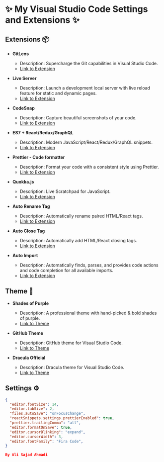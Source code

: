 # ✨ My Visual Studio Code Settings and Extensions ✨

## Extensions 📦

- **GitLens**
  - Description: Supercharge the Git capabilities in Visual Studio Code.
  - [Link to Extension](https://marketplace.visualstudio.com/items/eamodio.gitlens)

- **Live Server**
  - Description: Launch a development local server with live reload feature for static and dynamic pages.
  - [Link to Extension](https://marketplace.visualstudio.com/items/ritwickdey.LiveServer)

- **CodeSnap**
  - Description: Capture beautiful screenshots of your code.
  - [Link to Extension](https://marketplace.visualstudio.com/items/codesnapio/codesnap)

- **ES7 + React/Redux/GraphQL**
  - Description: Modern JavaScript/React/Redux/GraphQL snippets.
  - [Link to Extension](https://marketplace.visualstudio.com/items/dsznajder.es7-react-js-snippets)

- **Prettier - Code formatter**
  - Description: Format your code with a consistent style using Prettier.
  - [Link to Extension](https://marketplace.visualstudio.com/items/esbenp.prettier-vscode)

- **Quokka.js**
  - Description: Live Scratchpad for JavaScript.
  - [Link to Extension](https://marketplace.visualstudio.com/items/wallabyjs.quokka-vscode)

- **Auto Rename Tag**
  - Description: Automatically rename paired HTML/React tags.
  - [Link to Extension](https://marketplace.visualstudio.com/items/formulahendry.auto-rename-tag)

- **Auto Close Tag**
  - Description: Automatically add HTML/React closing tags.
  - [Link to Extension](https://marketplace.visualstudio.com/items/formulahendry.auto-close-tag)

- **Auto Import**
  - Description: Automatically finds, parses, and provides code actions and code completion for all available imports.
  - [Link to Extension](https://marketplace.visualstudio.com/items/steoates.autoimport)


## Theme 🌈

- **Shades of Purple**
  - Description: A professional theme with hand-picked & bold shades of purple.
  - [Link to Theme](https://marketplace.visualstudio.com/items/ahmadawais.shades-of-purple)

- **GitHub Theme**
  - Description: GitHub theme for Visual Studio Code.
  - [Link to Theme](https://marketplace.visualstudio.com/items/gerane.Theme-GitHub)

- **Dracula Official**
  - Description: Dracula theme for Visual Studio Code.
  - [Link to Theme](https://marketplace.visualstudio.com/items/dracula-theme.theme-dracula)
  

## Settings ⚙


```json
{
  "editor.fontSize": 14,
  "editor.tabSize": 2,
  "files.autoSave": "onFocusChange",
  "reactSnippets.settings.prettierEnabled": true,
  "prettier.trailingComma": "all",
  "editor.formatOnSave": true,
  "editor.cursorBlinking": "expand",
  "editor.cursorWidth": 3,
  "editor.fontFamily": "Fira Code",
}

By Ali Sajad Ahmadi
